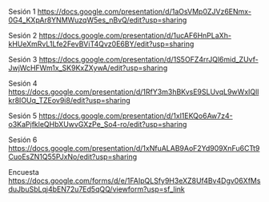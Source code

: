 
Sesión 1
https://docs.google.com/presentation/d/1aOsVMp0ZJVz6ENmx-0G4_KXpAr8YNMWuzqW5es_nBvQ/edit?usp=sharing


Sesión 2
https://docs.google.com/presentation/d/1ucAF6HnPLaXh-kHUeXmRvL1Lfe2FevBViT4Qvz0E6BY/edit?usp=sharing


Sesión 3
https://docs.google.com/presentation/d/1S5OFZ4rrJQl6mid_ZUvf-JwjWcHFWm1x_SK9KxZXywA/edit?usp=sharing


Sesión 4
https://docs.google.com/presentation/d/1RfY3m3hBKvsE9SLUvqL9wWxIQllkr8IOUq_TZEov9i8/edit?usp=sharing

Sesión 5
https://docs.google.com/presentation/d/1xl1EKQo6Aw7z4-o3KaPjfkleQHbXUwvGXzPe_So4-ro/edit?usp=sharing

Sesión 6
https://docs.google.com/presentation/d/1xNfuALAB9AoF2Yd909XnFu6CTt9CuoEsZN1Q55PJxNo/edit?usp=sharing


Encuesta
https://docs.google.com/forms/d/e/1FAIpQLSfy9H3eXZ8Uf4Bv4Dgv06XfMsduJbuSbLqj4bEN72u7Ed5qQQ/viewform?usp=sf_link


